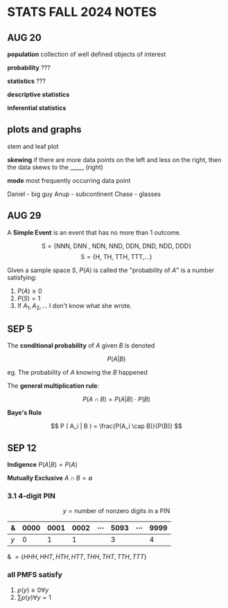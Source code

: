 # STATS FALL 2024 NOTES

## AUG 20

**population**
collection of well defined objects of interest

**probability**
???

**statistics**
???

**descriptive statistics**

**inferential statistics**

## plots and graphs
stem and leaf plot

**skewing**
if there are more data points on the left and less on the right, then the data skews to the _____ (right)

**mode**
most frequently occurring data point

Daniel - big guy
Anup - subcontinent
Chase - glasses

## AUG 29

A **Simple Event** is an event that has no more than 1 outcome.

$$
\text{S} = \{ \text{NNN, DNN , NDN, NND, DDN, DND, NDD, DDD} \}
$$
$$
\text{S} = \{ \text{H, TH, TTH, TTT,} \dots \}
$$

Given a sample space $S$, $P(A)$ is called the "probability of $A$" is a number satisfying:

1. $P(A) \geq 0$
2. $P(S) = 1$
3. If $A_1, A_2, \dots$ I don't know what she wrote.

## SEP 5

The **conditional probability** of $A$ given $B$ is denoted

$$
P ( A | B )
$$

eg. The probability of $A$ knowing the $B$ happened

The **general multiplication rule**:

$$
P(A \cap B) = P(A | B) \cdot P(B)
$$

**Baye's Rule**

$$
P ( A_i | B ) = \frac{P(A_i \cap B)}{P(B)}
$$

## SEP 12

**Indigence** $P(A|B) = P(A)$

**Mutually Exclusive** $A \cap B = \emptyset$

### 3.1 4-digit PIN
$$ y = \text{number of nonzero digits in a PIN}$$

|  &  | 0000 | 0001 | 0002 | $\cdots$ | 5093 | $\cdots$ | 9999 |
| --- | ---- | ---- | ---- | -------- | ---- | -------- | ---- |
| $y$ |  0   |  1   |  1   |          |  3   |          |  4   |


&  $= \{ HHH, HHT, HTH, HTT, THH, THT, TTH, TTT \}$

### all PMFS satisfy

1. $p(y) \geq 0 \forall{y}$
2. $\sum p(y) \forall{y} = 1$
